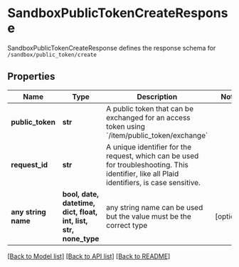 # SandboxPublicTokenCreateResponse

SandboxPublicTokenCreateResponse defines the response schema for `/sandbox/public_token/create`

## Properties
Name | Type | Description | Notes
------------ | ------------- | ------------- | -------------
**public_token** | **str** | A public token that can be exchanged for an access token using &#x60;/item/public_token/exchange&#x60; | 
**request_id** | **str** | A unique identifier for the request, which can be used for troubleshooting. This identifier, like all Plaid identifiers, is case sensitive. | 
**any string name** | **bool, date, datetime, dict, float, int, list, str, none_type** | any string name can be used but the value must be the correct type | [optional]

[[Back to Model list]](../README.md#documentation-for-models) [[Back to API list]](../README.md#documentation-for-api-endpoints) [[Back to README]](../README.md)


